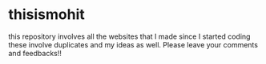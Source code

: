 # thisismohit
this repository involves all the websites that I made since I started coding these involve duplicates and my ideas as well. Please leave your comments and feedbacks!!
